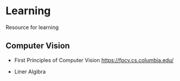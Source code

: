 # Learning
Resource for learning

## Computer Vision
* First Principles of Computer Vision
https://fpcv.cs.columbia.edu/

* Liner Algibra
